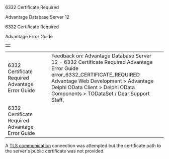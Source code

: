6332 Certificate Required




Advantage Database Server 12  

6332 Certificate Required

Advantage Error Guide

|  |
| --- |
|  |

|  |  |  |  |  |
| --- | --- | --- | --- | --- |
| 6332 Certificate Required  Advantage Error Guide |  |  | Feedback on: Advantage Database Server 12 - 6332 Certificate Required Advantage Error Guide error\_6332\_CERTIFICATE\_REQUIRED Advantage Web Development > Advantage Delphi OData Client > Delphi OData Components > TODataSet / Dear Support Staff, |  |
| 6332 Certificate Required  Advantage Error Guide |  |  |  |  |

A [TLS communication](master_communications_encryption.htm) connection was attempted but the certificate path to the server's public certificate was not provided.